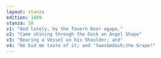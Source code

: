 ```yaml
---
layout: stanza
edition: 1889
stanza: 58
v1: "And lately, by the Tavern Door agape,"
v2: "Came shining through the Dusk an Angel Shape"
v3: "Bearing a Vessel on his Shoulder; and"
v4: "He bid me taste of it; and 'twas&mdash;the Grape!"
---
```

